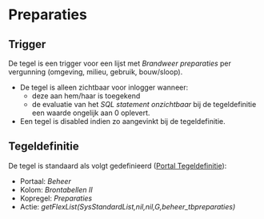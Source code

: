 # Preparaties

## Trigger

De tegel is een trigger voor een lijst met *Brandweer preparaties* per vergunning (omgeving, milieu, gebruik, bouw/sloop).

- De tegel is alleen zichtbaar voor inlogger wanneer:
  - deze aan hem/haar is toegekend
  - de evaluatie van het *SQL statement onzichtbaar* bij de tegeldefinitie een waarde ongelijk aan 0 oplevert.
- Een tegel is disabled indien zo aangevinkt bij de tegeldefinitie.

## Tegeldefinitie

De tegel is standaard als volgt gedefinieerd ([Portal Tegeldefinitie](/docs/instellen_inrichten/portaldefinitie/portal_tegel.md)):

- Portaal: *Beheer*
- Kolom: *Brontabellen II*
- Kopregel: *Preparaties*
- Actie: *getFlexList(SysStandardList,nil,nil,G,beheer_tbpreparaties)*
